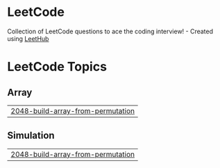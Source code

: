 # LeetCode
Collection of LeetCode questions to ace the coding interview! - Created using [LeetHub](https://github.com/QasimWani/LeetHub)

<!---LeetCode Topics Start-->
# LeetCode Topics
## Array
|  |
| ------- |
| [2048-build-array-from-permutation](https://github.com/Mohreda2192000/LeetCode-Problrms/tree/master/2048-build-array-from-permutation) |
## Simulation
|  |
| ------- |
| [2048-build-array-from-permutation](https://github.com/Mohreda2192000/LeetCode-Problrms/tree/master/2048-build-array-from-permutation) |
<!---LeetCode Topics End-->